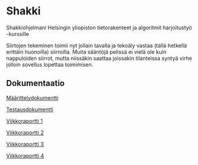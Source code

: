 # Shakki
Shakkiohjelmani Helsingin yliopiston tietorakenteet ja algoritmit harjoitustyö -kurssille

Siirtojen tekeminen toimii nyt jollain tavalla ja tekoäly vastaa (tällä hetkellä erittäin huonoilla) siirroilla. Muita sääntöjä pelissä ei vielä ole kuin nappuloiden siirrot, mutta niissäkin saattaa joissakin tilanteissa syntyä virhe jolloin sovellus lopettaa toimimisen.

## Dokumentaatio
[Määrittelydokumentti](https://github.com/Saukka/Shakki/blob/main/dokumentaatio/M%C3%A4%C3%A4rittelydokumentti.md)

[Testausdokumentti](https://github.com/Saukka/Shakki/blob/main/dokumentaatio/Testaus.md)

[Viikkoraportti 1](https://github.com/Saukka/Shakki/blob/main/dokumentaatio/Viikkoraportti%201.md)

[Viikkoraportti 2](https://github.com/Saukka/Shakki/blob/main/dokumentaatio/Viikkoraportti%202.md)

[Viikkoraportti 3](https://github.com/Saukka/Shakki/blob/main/dokumentaatio/Viikkoraportti%203.md)

[Viikkoraportti 4](https://github.com/Saukka/Shakki/blob/main/dokumentaatio/Viikkoraportti%204.md)

